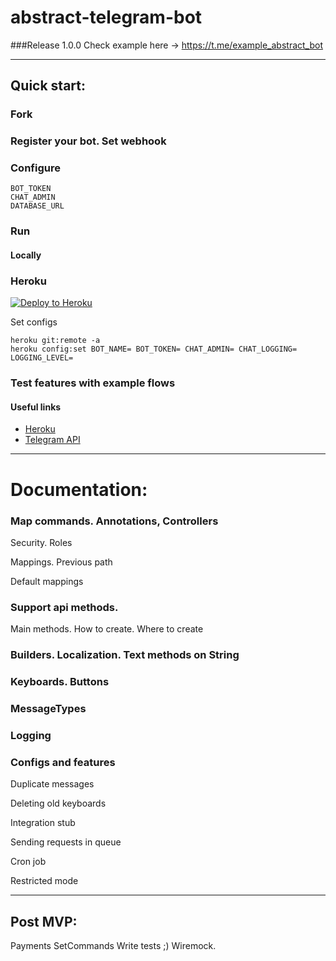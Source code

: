 # abstract-telegram-bot

###Release 1.0.0
Check example here -> https://t.me/example_abstract_bot

---
## Quick start:

### Fork

### Register your bot. Set webhook

### Configure
```
BOT_TOKEN
CHAT_ADMIN
DATABASE_URL
```
### Run

#### Locally

### Heroku

[![Deploy to Heroku](https://www.herokucdn.com/deploy/button.png)](https://heroku.com/deploy)

Set configs
```
heroku git:remote -a 
heroku config:set BOT_NAME= BOT_TOKEN= CHAT_ADMIN= CHAT_LOGGING= LOGGING_LEVEL= 
```

### Test features with example flows


#### Useful links

- [Heroku](https://dashboard.heroku.com/apps/anyway-bot)
- [Telegram API](https://core.telegram.org/bots/api)

---
# Documentation:

### Map commands. Annotations, Controllers
Security. Roles

Mappings. Previous path

Default mappings

### Support api methods.

Main methods. How to create. Where to create

### Builders. Localization. Text methods on String

### Keyboards. Buttons

### MessageTypes

### Logging

### Configs and features

Duplicate messages

Deleting old keyboards

Integration stub

Sending requests in queue

Cron job

Restricted mode

---
## Post MVP:
Payments
SetCommands
Write tests ;) Wiremock. 